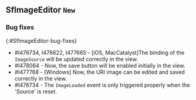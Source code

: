 ## SfImageEditor `New`

### Bug fixes
{:#SfImageEditor-bug-fixes}

* \#I476734, I476622, I477665 - [iOS, MacCatalyst]The binding of the `ImageSource` will be updated correctly in the view.
* \#I478064 - Now, the save button will be enabled initially in the view.
* \#I477768 - [Windows] Now, the URI image can be edited and saved correctly in the view.
* \#I476734 - The `ImageLoaded` event is only triggered properly when the 'Source' is reset.
